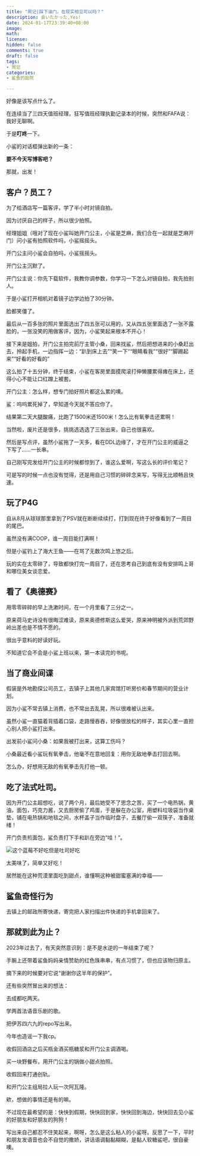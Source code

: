 ```yaml
---
title: "周记|踩下油门，在现实相见可以吗？"
description: 会いたかった,Yes!
date: 2024-01-17T23:39:40+08:00  
image: 
math: 
license: 
hidden: false
comments: true
draft: false
tags:
- 周记
categories:
- 鲨鱼的庭院

---
```


好像是该写点什么了。

在连续当了三四天值班经理，狂写值班经理执勤记录本的时候，突然和FAFA说：我好无聊啊。

于是**叮咚**一下。

小鲨的对话框弹出新的一条：

**要不今天写博客吧？**

那就，出发！

## 客户？员工？

为了给酒店写一篇客评，学了半小时对镜自拍。

因为讨厌自己的样子，所以很少拍照。

经理姐姐（哦对了现在小鲨叫她开门公主，小鲨是芝麻，我们合在一起就是芝麻开门）问小鲨有拍照软件吗，小鲨摇摇头。

开门公主问小鲨会自拍吗，小鲨摇摇头。

开门公主沉默了。

开门公主说：你先下载软件，我教你调参数，你学习一下怎么对镜自拍，我先拍别人。

于是小鲨打开相机对着镜子边学边拍了30分钟。

脸都笑僵了。

最后从一百多张的照片里面选出了四五张可以用的，又从四五张里面选了一张不露脸的，一张没笑的用做客评，因为，小鲨笑起来根本不开心！

接下来是姐拍，开门公主拍完前厅主管小桑，回来找鲨，然后把想进来的小桑赶出去，拎起手机，一边指挥一边：“趴到床上去”“笑一下”“眼睛看我”“很好”“脚踢起来”“好看的好看的”

这么拍了十五分钟，终于结束，小鲨在客房里面摸爬滚打伸懒腰累得瘫在床上，还得小心不能让口红蹭上被套。

开门公主：怎么样，想专门拍好照片都这么累的噢。

鲨：呜呜累死掉了，早知道今天就不答应你了。

结果第二天大腿酸痛，比跑了1500米还1500米！怎么比有氧拳击还累啊！

当然啦，废片还是很多，挑挑选选选了三张出来，自己也很喜欢。

然后是写点评，虽然小鲨拖了一天多，看在DDL边缘了，才在开门公主的威逼之下写了……一长串。

自己刚写完发给开门公主的时候都惊到了，谁这么爱啊，写这么长的评价笔记？

可是写的时候一点也没有觉得，还是用自己习惯的碎碎念来写，写得无比顺畅且快速。

## 玩了P4G

自从8月从球球那里拿到了PSV就在断断续续打，打到现在终于好像看到了一周目的尾巴。

虽然没有满COOP，谁一周目能打满啊！

但是小鲨钓上了海大王鱼——在骂了无数次鸣上悠之后。

玩的实在太零碎了，导致都快打完一周目了，还在思考自己到底有没有安排鸣上哥和哪位美女谈恋爱。


## 看了《奥德赛》

用零零碎碎的早上洗漱时间，在一个月里看了三分之一。

原来荷马史诗没有很晦涩难读，原来奥德修斯这么爱哭，原来神明被外派到荒郊野岭出差也是不情不愿的。

很出乎意料的好读好玩。

不知道它会不会是小鲨上班以来，第一本读完的书呢。

## 当了商业间谍

假装是外地勘探公司员工，去镇子上其他几家宾馆打听房价和春节期间的营业计划。

因为小鲨不常去镇上消费，也不常出去乱晃，所以很难被认出来。

虽然小鲨一直猫着背插着口袋，走路慢吞吞，好像很放松的样子，其实心里一直担心别人把小鲨打出来。

出发前小鲨问小桑：如果我被打出来，这算工伤吗？

小桑最近看小鲨玩有氧拳击，他毫不在意地回复：用你无敌地拳击打回去啊。

怎么办，好想用无敌的有氧拳击先打他一顿。

## 吃了法式吐司。

因为开门公主超想吃，说了两个月，最后她受不了思念之苦，买了一个电热锅，黄油，面包，巧克力酱，又去厨房偷了鸡蛋，于是躲在办公室，用塑料垃圾袋当作桌垫，铺在电热锅和地毯之间，水杯盖子当作临时盘子，去餐厅偷一双筷子，准备就绪！

开门负责煎面包，鲨负责打下手和趴在旁边“哇！”。

![这个蓝莓不好吃但是吐司好吃](https://sharkbase.oss-cn-beijing.aliyuncs.com/24/B%286I78%28C06%5BS789N92%2813XW_tmb.jpg)

太美味了，简单又好吃！

居然能在这种荒漠里面吃到甜点，谁懂啊这种被甜蜜塞满的幸福——

## 鲨鱼奇怪行为

去镇上的邮政所寄快递，寄完把人家扫描出件快递的手机拿回来了。

## 那就到此为止？

2023年过去了，有天突然意识到：是不是水逆的一年结束了呢？

手腕上还带着鲨鱼妈妈亲情赞助的红色珠串串，有点习惯了，但也应该物归原主。

摘下来的时候要对它说“谢谢你这半年的保护”。

还有些突然冒出来的想法：

去成都吃两天。

学两首法语音乐剧的歌。

把伊苏四六九的repo写出来。

今年也造谣一下我cp。

收假回酒店之后买瓶金酒买瓶糖浆和开门公主调酒喝。

买一块野餐布，用开门公主的锅做小甜点拍照。

收假回来打通创轨。

和开门公主组局拉人玩一次阿瓦隆。

欸，想做的事情还是有的嘛。

不过现在最希望的是：快快到假期，快快回到家，快快回到海边，快快回去见小鲨的好朋友和好朋友的狗狗！

写出来自己都忍不住笑起来，啊呀，怎么是这么粘人的小鲨呀。反思了一下，平时和朋友发语音也会不自觉的撒娇，讲话语调黏黏糊糊，是黏人软糖鲨吧，很自豪噢。